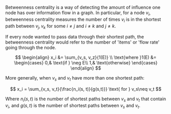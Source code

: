 Betweenness centrality is a way of detecting the amount of influence one node has over information flow in a graph. In particular, for a node $v_i$, betweenness centrality measures the number of times $v_i$ is in the shortest path between $v_j, v_k$ for some $i\neq j$ and $i\neq k$ and $j \neq k$.

If every node wanted to pass data through their shortest path, the betweenness centrality would refer to the number of 'items' or 'flow rate' going through the node.

$$
\begin{align}
x_i &= \sum_{v_s, v_z}{1(E)} \\
\text{where }1(E) &= \begin{cases}
	0,& \text{if } \neg E\\
	1,& \text{otherwise}
\end{cases}
\end{align}
$$

More generally, when $v_s$ and $v_t$ have more than one shortest path:

$$
x_i = \sum_{v_s, v_t}{\frac{n_i(s, t)}{g(s,t)}} \text{ for } v_s\neq v_t
$$

Where $n_i(s,t)$ is the number of shortest paths between $v_s$ and $v_t$ that contain $v_i$, and $g(s,t)$ is the number of shortest paths between $v_s$ and $v_t$.
